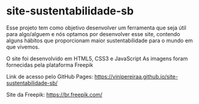 # site-sustentabilidade-sb

Esse projeto tem como objetivo desenvolver um ferramenta que seja útil para algo/alguem e nós optamos por desenvolver esse site, contendo alguns hábitos que proporcionam maior sustentabilidade para o mundo em que vivemos.

O site foi desenvolvido em HTML5, CSS3 e JavaScript
As imagens foram fornecidas pela plataforma Freepik

Link de acesso pelo GitHub Pages: https://vinipereiraa.github.io/site-sustentabilidade-sb/

Site da Freepik: https://br.freepik.com/
